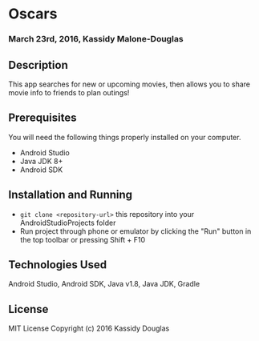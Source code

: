 # Oscars

### March 23rd, 2016, Kassidy Malone-Douglas 

## Description
This app searches for new or upcoming movies, then allows you to share movie info to friends to plan outings!

## Prerequisites

You will need the following things properly installed on your computer.

* Android Studio
* Java JDK 8+
* Android SDK

## Installation and Running

* `git clone <repository-url>` this repository into your AndroidStudioProjects folder
* Run project through phone or emulator by clicking the "Run" button in the top toolbar or pressing Shift + F10

## Technologies Used

Android Studio, Android SDK, Java v1.8, Java JDK, Gradle

## License

MIT License
Copyright (c) 2016 Kassidy Douglas

